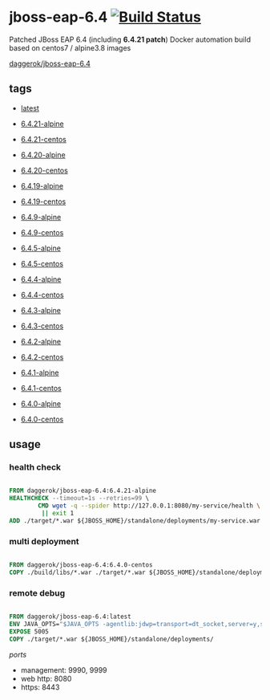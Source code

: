# jboss-eap-6.4 [![Build Status](https://travis-ci.org/daggerok/jboss-eap-6.4.svg?branch=master)](https://travis-ci.org/daggerok/jboss-eap-6.4)
Patched JBoss EAP 6.4 (including __6.4.21 patch__) Docker automation build based on centos7 / alpine3.8 images

[daggerok/jboss-eap-6.4](https://hub.docker.com/r/daggerok/jboss-eap-6.4/)

## tags

- [latest](https://github.com/daggerok/jboss-eap-6.4/blob/master/Dockerfile)

- [6.4.21-alpine](https://github.com/daggerok/jboss-eap-6.4/blob/6.4.21-alpine/Dockerfile)
- [6.4.21-centos](https://github.com/daggerok/jboss-eap-6.4/blob/6.4.21-centos/Dockerfile)

- [6.4.20-alpine](https://github.com/daggerok/jboss-eap-6.4/blob/6.4.20-alpine/Dockerfile)
- [6.4.20-centos](https://github.com/daggerok/jboss-eap-6.4/blob/6.4.20-centos/Dockerfile)

- [6.4.19-alpine](https://github.com/daggerok/jboss-eap-6.4/blob/6.4.19-alpine/Dockerfile)
- [6.4.19-centos](https://github.com/daggerok/jboss-eap-6.4/blob/6.4.19-centos/Dockerfile)

- [6.4.9-alpine](https://github.com/daggerok/jboss-eap-6.4/blob/6.4.9-alpine/Dockerfile)
- [6.4.9-centos](https://github.com/daggerok/jboss-eap-6.4/blob/6.4.9-centos/Dockerfile)

- [6.4.5-alpine](https://github.com/daggerok/jboss-eap-6.4/blob/6.4.5-alpine/Dockerfile)
- [6.4.5-centos](https://github.com/daggerok/jboss-eap-6.4/blob/6.4.5-centos/Dockerfile)

- [6.4.4-alpine](https://github.com/daggerok/jboss-eap-6.4/blob/6.4.4-alpine/Dockerfile)
- [6.4.4-centos](https://github.com/daggerok/jboss-eap-6.4/blob/6.4.4-centos/Dockerfile)

- [6.4.3-alpine](https://github.com/daggerok/jboss-eap-6.4/blob/6.4.3-alpine/Dockerfile)
- [6.4.3-centos](https://github.com/daggerok/jboss-eap-6.4/blob/6.4.3-centos/Dockerfile)

- [6.4.2-alpine](https://github.com/daggerok/jboss-eap-6.4/blob/6.4.2-alpine/Dockerfile)
- [6.4.2-centos](https://github.com/daggerok/jboss-eap-6.4/blob/6.4.2-centos/Dockerfile)

- [6.4.1-alpine](https://github.com/daggerok/jboss-eap-6.4/blob/6.4.1-alpine/Dockerfile)
- [6.4.1-centos](https://github.com/daggerok/jboss-eap-6.4/blob/6.4.1-centos/Dockerfile)

- [6.4.0-alpine](https://github.com/daggerok/jboss-eap-6.4/blob/6.4.0-alpine/Dockerfile)
- [6.4.0-centos](https://github.com/daggerok/jboss-eap-6.4/blob/6.4.0-centos/Dockerfile)

## usage

### health check

```Dockerfile

FROM daggerok/jboss-eap-6.4:6.4.21-alpine
HEALTHCHECK --timeout=1s --retries=99 \
        CMD wget -q --spider http://127.0.0.1:8080/my-service/health \
         || exit 1
ADD ./target/*.war ${JBOSS_HOME}/standalone/deployments/my-service.war

```

### multi deployment

```Dockerfile

FROM daggerok/jboss-eap-6.4:6.4.0-centos
COPY ./build/libs/*.war ./target/*.war ${JBOSS_HOME}/standalone/deployments/

```

### remote debug

```Dockerfile

FROM daggerok/jboss-eap-6.4:latest
ENV JAVA_OPTS="$JAVA_OPTS -agentlib:jdwp=transport=dt_socket,server=y,suspend=n,address=5005"
EXPOSE 5005
COPY ./target/*.war ${JBOSS_HOME}/standalone/deployments/

```

_ports_

- management: 9990, 9999
- web http: 8080
- https: 8443
